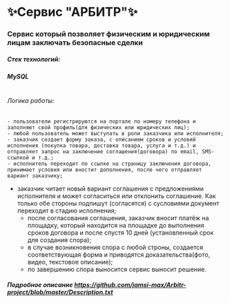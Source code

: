 # ✨Сервис "АРБИТР"✨
### **Сервис который позволяет физическим и юридическим лицам заключать безопасные сделки**
##### Стек технологий: 
##### MySQL
#
###### Логика работы:
	- пользователи регистрируются на портале по номеру телефона и заполняют свой профиль(для физических или юридических лиц);
	- любой пользователь может выступать в роли заказчика или исполнителя;
	- заказчик создает форму заказа, с описанием сроков и условий исполнения (покупка товара, доставка товара, услуга и т.д.) и отправляет запрос на заключение соглашения(договора) по email, SMS-ссылкой и т.д.;
	- исполнитель переходит по ссылке на страницу заключения договора, принимает условия или вностит дополнения, после чего отправляет вариант заказчику;
  - заказчик читает новый вариант соглашения с предложениями исполнителя и может согласиться или отклонить соглашение. Как только обе стороны подпишут (согласятся) с сусловиями документ переходит в стадию исполнения;
	- после согласования соглашения, заказчик вносит платёж на площадку, который находится на площадке до выполнения сроков договора и после спустя 10 дней (установленный срок для создания спора);
	- в случае возникновения спора с любой строны, создается соответствующая форма и приводятся доказательства(фото, видео, текстовое описание);
	- по завершению спора выносится сервис выносит решение.

##### Подробное описание https://github.com/jamsi-max/Arbitr-project/blob/master/Description.txt
